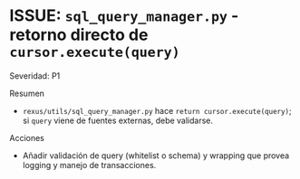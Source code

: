 # ISSUE: `sql_query_manager.py` - retorno directo de `cursor.execute(query)`

Severidad: P1

Resumen
- `rexus/utils/sql_query_manager.py` hace `return cursor.execute(query)`; si `query` viene de fuentes externas, debe validarse.

Acciones
- Añadir validación de query (whitelist o schema) y wrapping que provea logging y manejo de transacciones.

